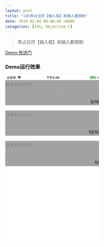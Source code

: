 ```yaml
---
layout: post
title: "iOS带占位符【输入框】和输入数限制"
date: 2019-02-04 08:00:00 +0800
categories: [iOS, Objective-C]
---
```


> 带占位符【输入框】和输入数限制

<a href = "https://github.com/ViiCat/SSTextView">Demo 传送门</a>

### Demo运行效果
<img src="/images/textView.gif" width="300">
<br/><br/>




